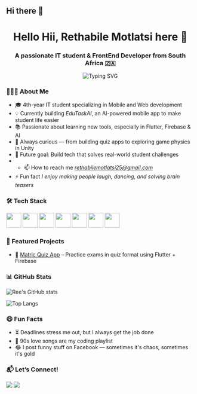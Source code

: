 ## Hi there 👋
<h1 align="center">Hello Hii, Rethabile Motlatsi here 👋</h1>
<h3 align="center">A passionate IT student & FrontEnd Developer from South Africa 🇿🇦</h3>

<p align="center"><img src="https://readme-typing-svg.demolab.com?font=Fira+Code&pause=1000&color=F7A90B&center=true&vCenter=true&width=435&lines=Mobile+App+Developer;IT+Student+%7C+Future+Tech+Leader;Building+apps+that+make+life+easier" alt="Typing SVG" /></p>

### 💁🏽‍♀ About Me

- 🎓 4th-year IT student specializing in Mobile and Web development
- 💡 Currently building *EduTaskAI*, an AI-powered mobile app to make student life easier
- 📚 Passionate about learning new tools, especially in Flutter, Firebase & AI
- 🧠 Always curious — from building quiz apps to exploring game physics in Unity
- 🎯 Future goal: Build tech that solves real-world student challenges
- - 📫 How to reach me *rethabilemotlatsi25@gmail.com*
- ⚡ Fun fact *I enjoy making people laugh, dancing, and solving brain teasers*

### 🛠 Tech Stack

<p>
  <img src="https://cdn.jsdelivr.net/gh/devicons/devicon/icons/flutter/flutter-original.svg" width="40"/>
  <img src="https://cdn.jsdelivr.net/gh/devicons/devicon/icons/firebase/firebase-plain.svg" width="40"/>
  <img src="https://cdn.jsdelivr.net/gh/devicons/devicon/icons/dart/dart-original.svg" width="40"/>
  <img src="https://cdn.jsdelivr.net/gh/devicons/devicon/icons/github/github-original.svg" width="40"/>
  <img src="https://cdn.jsdelivr.net/gh/devicons/devicon/icons/unity/unity-original.svg" width="40"/>
  <img src="https://cdn.jsdelivr.net/gh/devicons/devicon/icons/csharp/csharp-original.svg" width="40"/>
  <img src="https://cdn.jsdelivr.net/gh/devicons/devicon/icons/dot-net/dot-net-original.svg" width="40"/>
</p>

### 🚀 Featured Projects

- 📱 [Matric Quiz App](https://github.com/your-quiz-link) – Practice exams in quiz format using Flutter + Firebase
  

### 📊 GitHub Stats

![Ree's GitHub stats](https://github-readme-stats.vercel.app/api?username=RethaBile25&show_icons=true&theme=tokyonight)

![Top Langs](https://github-readme-stats.vercel.app/api/top-langs/?username=RethaBile25&layout=compact&theme=tokyonight)


### 😄 Fun Facts

- ⏳ Deadlines stress me out, but I always get the job done
- 🎵 90s love songs are my coding playlist
- 😂 I post funny stuff on Facebook — sometimes it's chaos, sometimes it's gold


### 📬 Let’s Connect!

<p>
  <a href="mailto:rethabilemotlatsi25@gmail.com"><img src="https://img.shields.io/badge/Gmail-D14836?style=for-the-badge&logo=gmail&logoColor=white"></a>
  <a href="[https://linkedin.com/in/your-link](https://www.linkedin.com/in/rethabile-motlatsi-05a0a9228)"><img src="https://img.shields.io/badge/LinkedIn-blue?style=for-the-badge&logo=linkedin&logoColor=white"></a>
</p>

<!--
**RethaBile25/RethaBile25** is a ✨ _special_ ✨ repository because its `README.md` (this file) appears on your GitHub profile.

Here are some ideas to get you started:

- 🔭 I’m currently working on ...
- 🌱 I’m currently learning ...
- 👯 I’m looking to collaborate on ...
- 🤔 I’m looking for help with ...
- 💬 Ask me about ...
- 📫 How to reach me: ...
- 😄 Pronouns: ...
- ⚡ Fun fact: ...
-->
